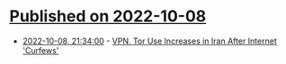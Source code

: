 # [Published on 2022-10-08](index.md)

* [2022-10-08, 21:34:00](https://it.slashdot.org/story/22/10/08/0232256/vpn-tor-use-increases-in-iran-after-internet-curfews?utm_source=rss1.0mainlinkanon&utm_medium=feed) - [VPN, Tor Use Increases in Iran After Internet 'Curfews'](https://it.slashdot.org/story/22/10/08/0232256/vpn-tor-use-increases-in-iran-after-internet-curfews?utm_source=rss1.0mainlinkanon&utm_medium=feed)
